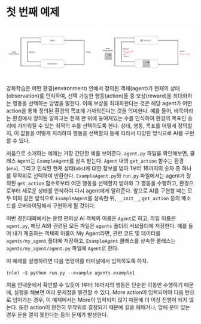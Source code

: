 # 첫 번째 예제
<p>
  <img src="../../pics/simple_description.PNG" width="49%"/>
  <img src="../../pics/alphago_ex.PNG" width="49%"/>
</p>  

강화학습은 어떤 환경(environment) 안에서 정의된 객체(agent)가 현재의 상태(observation)를 인식하여, 선택 가능한 행동(action)들 중 보상(reward)을 최대화하는 행동을 선택하는 방법을 말한다. 이때 보상을 최대화한다는 것은 해당 agent가 어떤 action을 통해 정의된 환경의 목표에 가까워진다는 것을 의미한다. 예를 들어, 바둑이라는 환경에서 정의된 알파고는 현재 판 위에 놓여져있는 수를 인식하여 환경의 목표인 승리에 가까워질 수 있는 최적의 수를 선택하도록 한다. 상태, 행동, 목표를 어떻게 정의할지, 이 값들을 어떻게 처리하여 행동을 선택할지 등에 따라서 다양한 방식으로 AI를 구현할 수 있다.

처음으로 소개하는 예제는 가장 간단한 예를 보여준다. ```agent.py``` 파일을 확인해보면, 클래스 ```Agent```는 ```ExampleAgent```를 상속 받는다. ```Agent``` 내의 ```get_action``` 함수는 환경(```env```), 그리고 인식된 현재 상태(```obs```)에 대한 정보를 받아 1부터 16까지의 숫자 중 하나를 무작위로 선택하여 반환한다. ```ExampleAgent.py```와 ```run.py``` 파일에서는 agent가 정의된 ```get_action``` 함수로부터 어떤 행동을 선택할지 받아와 그 행동을 수행하고, 환경으로부터 새로운 상태를 인식하여 다시 agent에게 알려준다. 앞으로 AI를 구현할 때는 모두 이와 같은 방식으로 ```ExampleAgent```를 상속한 뒤, ```__init__```, ```get_action``` 등의 메소드를 오버라이딩해서 구현하게 될 것이다.

이번 경진대회에서는 운영 편의상 AI 객체의 이름은 ```Agent```로 하고, 파일 이름은 ```agent.py```, 해당 AI와 관련된 모든 파일은 ```agents``` 폴더의 서브폴더에 저장한다. 예를 들어 내가 제출하는 객체의 이름이 My Agent라면, 관련 코드 및 데이터를 ```agents/my_agent``` 폴더에 저장하고, ```ExampleAgent``` 클래스를 상속한 클래스는 ```agents/my_agent/agent.py``` 파일에 ```Agent```로 한다.

이 예제를 실행하려면 다음 명령어를 터미널에서 입력하도록 하자.

```
(nle) ~$ python run.py --example agents.example1
```

처음 안내문에서 확인할 수 있듯이 1부터 16까지의 행동은 단순한 이동만 수행하기 때문에, 실행을 해보면 여러 문제점을 발견할 수 있다. More action이 입력되어야 다음 턴으로 넘어가는 경우, 이 예제에서는 More이 입력되지 않기 때문에 더 이상 진행이 되지 않는다. 또한 action이 완전히 무작위로 결정되기 때문에 길을 헤매거나, 앞에 문이 있는 경우 문을 열지 못한다는 등의 문제가 발생한다.
